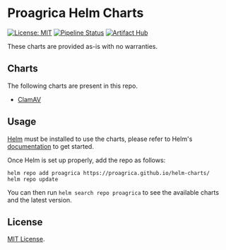 # Proagrica Helm Charts

[![License: MIT](https://img.shields.io/badge/License-MIT-green.svg)](https://opensource.org/licenses/MIT) [![Pipeline Status](https://github.com/proagrica/helm-charts/workflows/Release%20Charts/badge.svg?branch=main)](https://github.com/proagrica/helm-charts/actions) [![Artifact Hub](https://img.shields.io/endpoint?url=https://artifacthub.io/badge/repository/proagrica)](https://artifacthub.io/packages/search?repo=proagrica)

These charts are provided as-is with no warranties.

## Charts

The following charts are present in this repo.

- [ClamAV](./charts/clamav)

## Usage

[Helm](https://helm.sh) must be installed to use the charts, please refer to Helm's [documentation](https://helm.sh/docs/) to get started.

Once Helm is set up properly, add the repo as follows:

```shell
helm repo add proagrica https://proagrica.github.io/helm-charts/
helm repo update
```

You can then run `helm search repo proagrica` to see the available charts and the latest version.

## License

[MIT License](./LICENSE).
